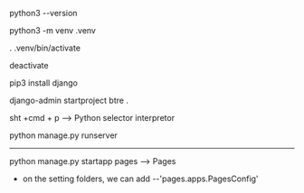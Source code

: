 python3 --version

python3 -m venv .venv

. .venv/bin/activate

deactivate

pip3 install django

django-admin startproject btre .

sht +cmd + p --> Python selector interpretor

python manage.py runserver

---

python manage.py startapp pages --> Pages

- on the setting folders, we can add --'pages.apps.PagesConfig'
